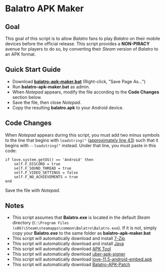 # Balatro APK Maker

## Goal
This goal of this script is to allow *Balatro* fans to play *Balatro* on their mobile devices before the official release. This script provides a **NON-PIRACY** avenue for players to do so, by converting their *Steam* version of *Balatro* to an APK format.

## Quick Start Guide
 - Download [**balatro-apk-maker.bat**](https://smudge.codes/files/balatro-apk-maker.bat) (Right-click, "Save Page As...")
 - Run **balatro-apk-maker.bat** as admin.
 - When *Notepad* appears, modify the file according to the **Code Changes** section below.
 - Save the file, then close *Notepad*.
 - Copy the resulting **balatro.apk** to your Android device.

## Code Changes
When *Notepad* appears during this script, you must add two minus symbols to the line that begins with `loadstring("` ([approximately line 43](https://youtu.be/CfUHN2HJbj8?si=ASQsLVJb1fxNeFP0&t=234)) such that it begins with `--loadstring("` instead.
Under that line, you must paste in this code:
```
if love.system.getOS() == 'Android' then
    self.F_DISCORD = true
    self.F_SOUND_THREAD = true
    self.F_VIDEO_SETTINGS = false
    self.F_NO_ACHIEVEMENTS = true
end
```
Save the file with *Notepad*.

## Notes
 - This script assumes that **Balatro.exe** is located in the default *Steam* directory (`C:\Program Files (x86)\Steam\steamapps\common\Balatro\Balatro.exe`). If it is not, simply copy your **Balatro.exe** to the same folder as **balatro-apk-maker.bat**
 - This script will automatically download and install [7-Zip](https://www.7-zip.org/)
 - This script will automatically download and install [Java](https://www.java.com/en/download/)
 - This script will automatically download [APK Tool](https://apktool.org/)
 - This script will automatically download [uber-apk-signer](https://github.com/patrickfav/uber-apk-signer/)
 - This script will automatically download [love-11.5-android-embed.apk](https://github.com/love2d/love-android/)
 - This script will automatically download [Balatro-APK-Patch](http://smudge.codes/files/Balatro-APK-Patch.zip)
